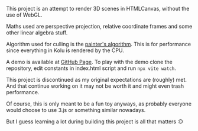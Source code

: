 This project is an attempt to render 3D scenes in HTMLCanvas, without the use of WebGL.

Maths used are perspective projection, relative coordinate frames and some other linear algebra stuff.

Algorithm used for culling is the [painter's algorithm](https://en.wikipedia.org/wiki/Painter's_algorithm).
This is for performance since everything in Kolu is rendered by the CPU.

A demo is available at [GitHub Page](https://carbonicsoda.github.io/kolu/).
To play with the demo clone the repository, edit constants in index.html script and run `npx vite watch`.

This project is discontinued as my original expectations are (roughly) met.  
And that continue working on it may not be worth it and might even trash performance.

Of course, this is only meant to be a fun toy anyways,
as probably everyone would choose to use 3.js or something similar nowadays.

But I guess learning a lot during building this project is all that matters :D
